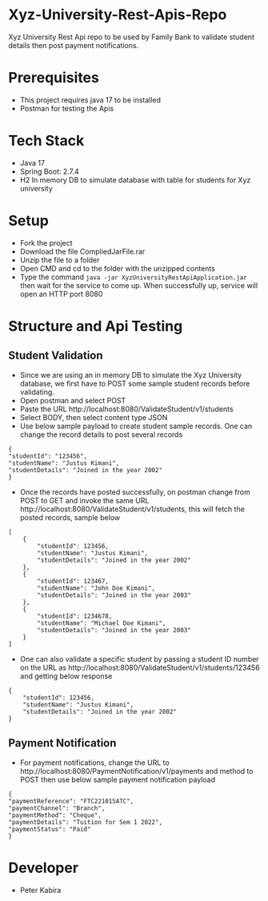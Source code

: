 # Xyz-University-Rest-Apis-Repo
Xyz University Rest Api repo to be used by Family Bank to validate student details then post payment notifications.

# Prerequisites
* This project requires java 17 to be installed
* Postman for testing the Apis

# Tech Stack
* Java 17
* Spring Boot: 2.7.4
* H2 In memory DB to simulate database with table for students for Xyz university

# Setup
* Fork the project
* Download the file CompliedJarFile.rar
* Unzip the file to a folder
* Open CMD and cd to the folder with the unzipped contents
* Type the command `java -jar XyzUniversityRestApiApplication.jar` then wait for the service to come up. When successfully up, service will open an HTTP port 8080

# Structure and Api Testing
## Student Validation
* Since we are using an in memory DB to simulate the Xyz University database, we first have to POST some sample student records before validating.
* Open postman and select POST
* Paste the URL http://localhost:8080/ValidateStudent/v1/students
* Select BODY, then select content type JSON
* Use below sample payload to create student sample records. One can change the record details to post several records
```
{
"studentId": "123456",
"studentName": "Justus Kimani",
"studentDetails": "Joined in the year 2002"
}
```
* Once the records have posted successfully, on postman change from POST to GET and invoke the same URL http://localhost:8080/ValidateStudent/v1/students, this will fetch the posted records, sample below
```
[
    {
        "studentId": 123456,
        "studentName": "Justus Kimani",
        "studentDetails": "Joined in the year 2002"
    },
    {
        "studentId": 123467,
        "studentName": "John Doe Kimani",
        "studentDetails": "Joined in the year 2003"
    },
    {
        "studentId": 1234678,
        "studentName": "Michael Doe Kimani",
        "studentDetails": "Joined in the year 2003"
    }
]
```

* One can also validate a specific student by passing a student ID number on the URL as http://localhost:8080/ValidateStudent/v1/students/123456 and getting below response
```
{
    "studentId": 123456,
    "studentName": "Justus Kimani",
    "studentDetails": "Joined in the year 2002"
}
```
## Payment Notification
* For payment notifications, change the URL to http://localhost:8080/PaymentNotification/v1/payments and method to POST then use below sample payment notification payload
```
{
"paymentReference": "FTC221015ATC",
"paymentChannel": "Branch",
"paymentMethod": "Cheque",
"paymentDetails": "Tuition for Sem 1 2022",
"paymentStatus": "Paid"
}
```
# Developer
* Peter Kabira
